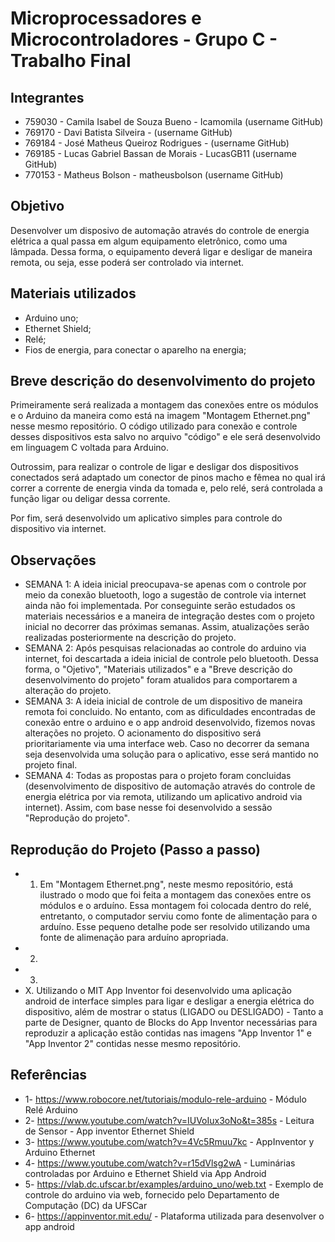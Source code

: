 # Microprocessadores e Microcontroladores - Grupo C - Trabalho Final

## Integrantes
- 759030 - Camila Isabel de Souza Bueno - Icamomila (username GitHub)
- 769170 - Davi Batista Silveira -  (username GitHub)
- 769184 - José Matheus Queiroz Rodrigues -  (username GitHub)
- 769185 - Lucas Gabriel Bassan de Morais - LucasGB11 (username GitHub)
- 770153 -  Matheus Bolson - matheusbolson (username GitHub)

## Objetivo
Desenvolver um disposivo de automação através do controle de energia elétrica a qual passa em algum equipamento eletrônico, como uma lâmpada. Dessa forma, o equipamento deverá ligar e desligar de maneira remota, ou seja, esse poderá ser controlado via internet.

## Materiais utilizados
- Arduino uno;
- Ethernet Shield;
- Relé;
- Fios de energia, para conectar o aparelho na energia;

## Breve descrição do desenvolvimento do projeto
Primeiramente será realizada a montagem das conexões entre os módulos e o Arduino da maneira como está na imagem "Montagem Ethernet.png" nesse mesmo repositório. O código utilizado para conexão e controle desses dispositivos esta salvo no arquivo "código" e ele será desenvolvido em linguagem C voltada para Arduino.

Outrossim, para realizar o controle de ligar e desligar dos dispositivos conectados será adaptado um conector de pinos macho e fêmea no qual irá correr a corrente de energia vinda da tomada e, pelo relé, será controlada a função ligar ou deligar dessa corrente.

Por fim, será desenvolvido um aplicativo simples para controle do dispositivo via internet.

## Observações
- SEMANA 1: A ideia inicial preocupava-se apenas com o controle por meio da conexão bluetooth, logo a sugestão de controle via internet ainda não foi implementada. Por conseguinte serão estudados os materiais necessários e a maneira de integração destes com o projeto inicial no decorrer das próximas semanas. Assim, atualizações serão realizadas posteriormente na descrição do projeto. 
- SEMANA 2: Após pesquisas relacionadas ao controle do arduino via internet, foi descartada a ideia inicial de controle pelo bluetooth. Dessa forma, o "Ojetivo", "Materiais utilizados" e a "Breve descrição do desenvolvimento do projeto" foram atualidos para comportarem a alteração do projeto.
- SEMANA 3: A ideia inicial de controle de um dispositivo de maneira remota foi concluido. No entanto, com as dificuldades encontradas de conexão entre o arduino e o app android desenvolvido, fizemos novas alterações no projeto. O acionamento do dispositivo será prioritariamente via uma interface web. Caso no decorrer da semana seja desenvolvida uma solução para o aplicativo, esse será mantido no projeto final.
- SEMANA 4: Todas as propostas para o projeto foram concluidas (desenvolvimento de dispositivo de automação através do controle de energia elétrica por via remota, utilizando um aplicativo android via internet). Assim, com base nesse foi desenvolvido a sessão "Reprodução do projeto".

## Reprodução do Projeto (Passo a passo)
- 1. Em "Montagem Ethernet.png", neste mesmo repositório, está ilustrado o modo que foi feita a montagem das conexões entre os módulos e o arduíno. Essa montagem foi colocada dentro do relé, entretanto, o computador serviu como fonte de alimentação para o arduíno. Esse pequeno detalhe pode ser resolvido utilizando uma fonte de alimenação para arduíno apropriada. 
- 2.
- 3.
- X. Utilizando o MIT App Inventor foi desenvolvido uma aplicação android de interface simples para ligar e desligar a energia elétrica do dispositivo, além de mostrar o status (LIGADO ou DESLIGADO) - Tanto a parte de Designer, quanto de Blocks do App Inventor necessárias para reproduzir a aplicação estão contidas nas imagens "App Inventor 1" e "App Inventor 2" contidas nesse mesmo repositório.

## Referências
- 1- https://www.robocore.net/tutoriais/modulo-rele-arduino - Módulo Relé Arduino
- 2- https://www.youtube.com/watch?v=IUVoIux3oNo&t=385s - Leitura de Sensor - App inventor Ethernet Shield
- 3- https://www.youtube.com/watch?v=4Vc5Rmuu7kc - AppInventor y Arduino Ethernet
- 4- https://www.youtube.com/watch?v=r15dVlsg2wA - Luminárias controladas por Arduino e Ethernet Shield via App Android
- 5- https://vlab.dc.ufscar.br/examples/arduino_uno/web.txt - Exemplo de controle do arduino via web, fornecido pelo Departamento de Computação (DC) da UFSCar
- 6- https://appinventor.mit.edu/ - Plataforma utilizada para desenvolver o app android
